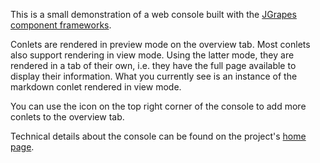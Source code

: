 This is a small demonstration of a web console built with the
[JGrapes component frameworks](https://mnlipp.github.io/jgrapes/).

Conlets are rendered in preview mode on the overview tab. Most
conlets also support rendering in view mode. Using the latter
mode, they are rendered in a tab of their own, i.e. they have
the full page available to display their information. What you
currently see is an instance of the markdown conlet rendered
in view mode.

You can use the icon on the top right corner of the console
to add more conlets to the overview tab.

Technical details about the console can be found on the project's
[home page](https://mnlipp.github.io/jgrapes/WebConsole.html).